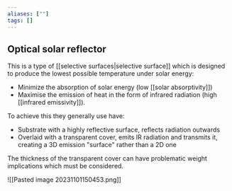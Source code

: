 ```yaml
---
aliases: [""]
tags: []
---
```


## Optical solar reflector

This is a type of [[selective surfaces|selective surface]] which is designed to produce the lowest possible temperature under solar energy:
- Minimize the absorption of solar energy (low [[solar absorptivity]]) 
- Maximise the emission of heat in the form of infrared radiation (high [[infrared emissivity]]). 

To achieve this they generally use have:
- Substrate with a highly reflective surface, reflects radiation outwards
- Overlaid with a transparent cover, emits IR radiation and transmits it, creating a 3D emission "surface" rather than a 2D one

The thickness of the transparent cover can have problematic weight implications which must be considered.

![[Pasted image 20231101150453.png]]

